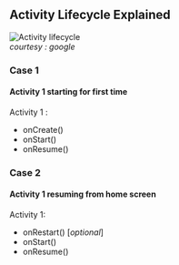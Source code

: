 ## Activity Lifecycle Explained
![Activity lifecycle](https://i.imgur.com/tMdSvj4.png)
<br>
*courtesy : google*

### Case 1
#### Activity 1 starting for first time

Activity 1 :
- onCreate()
- onStart()
- onResume()

### Case 2
#### Activity 1 resuming from home screen

Activity 1:
- onRestart()  [*optional*]
- onStart()
- onResume()